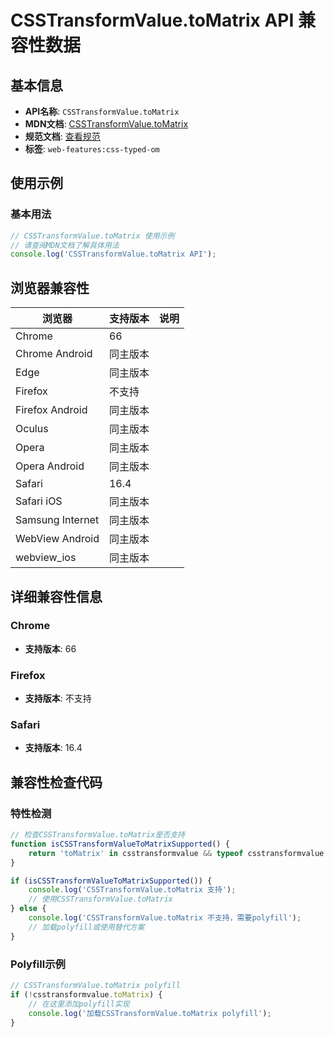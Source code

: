 # CSSTransformValue.toMatrix API 兼容性数据

## 基本信息

- **API名称**: `CSSTransformValue.toMatrix`
- **MDN文档**: [CSSTransformValue.toMatrix](https://developer.mozilla.org/docs/Web/API/CSSTransformValue/toMatrix)
- **规范文档**: [查看规范](https://drafts.css-houdini.org/css-typed-om/#dom-csstransformvalue-tomatrix)
- **标签**: `web-features:css-typed-om`

## 使用示例

### 基本用法

```javascript
// CSSTransformValue.toMatrix 使用示例
// 请查阅MDN文档了解具体用法
console.log('CSSTransformValue.toMatrix API');
```

## 浏览器兼容性

| 浏览器 | 支持版本 | 说明 |
|--------|----------|------|
| Chrome | 66 |  |
| Chrome Android | 同主版本 |  |
| Edge | 同主版本 |  |
| Firefox | 不支持 |  |
| Firefox Android | 同主版本 |  |
| Oculus | 同主版本 |  |
| Opera | 同主版本 |  |
| Opera Android | 同主版本 |  |
| Safari | 16.4 |  |
| Safari iOS | 同主版本 |  |
| Samsung Internet | 同主版本 |  |
| WebView Android | 同主版本 |  |
| webview_ios | 同主版本 |  |

## 详细兼容性信息

### Chrome

- **支持版本**: 66

### Firefox

- **支持版本**: 不支持

### Safari

- **支持版本**: 16.4

## 兼容性检查代码

### 特性检测

```javascript
// 检查CSSTransformValue.toMatrix是否支持
function isCSSTransformValueToMatrixSupported() {
    return 'toMatrix' in csstransformvalue && typeof csstransformvalue.toMatrix === 'function';
}

if (isCSSTransformValueToMatrixSupported()) {
    console.log('CSSTransformValue.toMatrix 支持');
    // 使用CSSTransformValue.toMatrix
} else {
    console.log('CSSTransformValue.toMatrix 不支持，需要polyfill');
    // 加载polyfill或使用替代方案
}
```

### Polyfill示例

```javascript
// CSSTransformValue.toMatrix polyfill
if (!csstransformvalue.toMatrix) {
    // 在这里添加polyfill实现
    console.log('加载CSSTransformValue.toMatrix polyfill');
}
```

